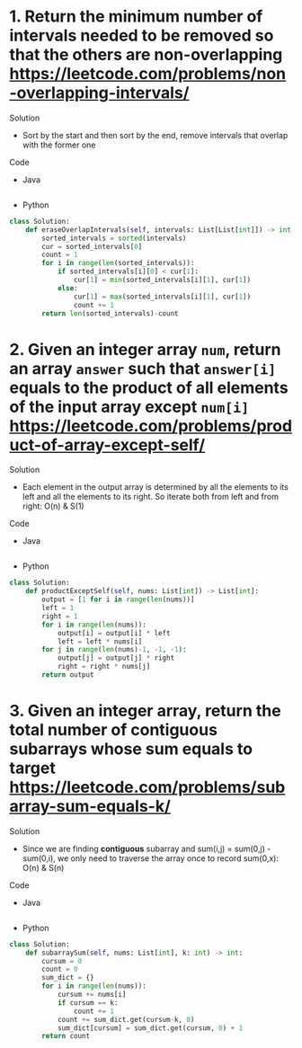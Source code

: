 # 1. Return the minimum number of intervals needed to be removed so that the others are non-overlapping https://leetcode.com/problems/non-overlapping-intervals/

Solution

- Sort by the start and then sort by the end, remove intervals that overlap with the former one

Code

- Java

```java

```

- Python

```python
class Solution:
    def eraseOverlapIntervals(self, intervals: List[List[int]]) -> int:
        sorted_intervals = sorted(intervals)
        cur = sorted_intervals[0]
        count = 1
        for i in range(len(sorted_intervals)):
            if sorted_intervals[i][0] < cur[1]:
                cur[1] = min(sorted_intervals[i][1], cur[1])
            else:
                cur[1] = max(sorted_intervals[i][1], cur[1])
                count += 1
        return len(sorted_intervals)-count
```

# 2. Given an integer array `num`, return an array `answer` such that `answer[i]` equals to the product of all elements of the input array except `num[i]` https://leetcode.com/problems/product-of-array-except-self/

Solution

- Each element in the output array is determined by all the elements to its left and all the elements to its right. So iterate both from left and from right: O(n) & S(1)

Code

- Java

```java

```

- Python

```python
class Solution:
    def productExceptSelf(self, nums: List[int]) -> List[int]:
        output = [1 for i in range(len(nums))]
        left = 1
        right = 1
        for i in range(len(nums)):
            output[i] = output[i] * left
            left = left * nums[i]
        for j in range(len(nums)-1, -1, -1):
            output[j] = output[j] * right
            right = right * nums[j]
        return output
```

# 3. Given an integer array, return the total number of **contiguous** subarrays whose sum equals to target https://leetcode.com/problems/subarray-sum-equals-k/

Solution

- Since we are finding **contiguous** subarray and sum(i,j) = sum(0,j) - sum(0,i), we only need to traverse the array once to record sum(0,x): O(n) & S(n)

Code

- Java

```java

```

- Python

```python
class Solution:
    def subarraySum(self, nums: List[int], k: int) -> int:
        cursum = 0
        count = 0
        sum_dict = {}
        for i in range(len(nums)):
            cursum += nums[i]
            if cursum == k:
                count += 1
            count += sum_dict.get(cursum-k, 0)
            sum_dict[cursum] = sum_dict.get(cursum, 0) + 1
        return count
```